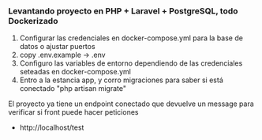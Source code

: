 ### Levantando proyecto en PHP + Laravel + PostgreSQL, todo Dockerizado
1. Configurar las credenciales en docker-compose.yml para la base de datos o ajustar puertos
2. copy .env.example -> .env
3. Configuro las variables de entorno dependiendo de las credenciales seteadas en docker-compose.yml
4. Entro a la estancia app, y corro migraciones para saber si está conectado "php artisan migrate"

El proyecto ya tiene un endpoint conectado que devuelve un message para verificar si front puede hacer peticiones
- http://localhost/test
